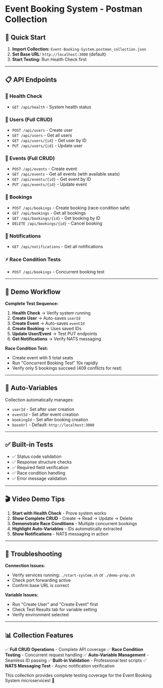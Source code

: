 # Event Booking System - Postman Collection

## 🚀 **Quick Start**

1. **Import Collection:** `Event-Booking-System.postman_collection.json`
2. **Set Base URL:** `http://localhost:3000` (default)
3. **Start Testing:** Run Health Check first

---

## 📋 **API Endpoints**

### **🏥 Health Check**

- `GET /api/health` - System health status

### **👤 Users (Full CRUD)**

- `POST /api/users` - Create user
- `GET /api/users` - Get all users
- `GET /api/users/{id}` - Get user by ID
- `PUT /api/users/{id}` - Update user

### **🎪 Events (Full CRUD)**

- `POST /api/events` - Create event
- `GET /api/events` - Get all events (with available seats)
- `GET /api/events/{id}` - Get event by ID
- `PUT /api/events/{id}` - Update event

### **🎫 Bookings**

- `POST /api/bookings` - Create booking (race-condition safe)
- `GET /api/bookings` - Get all bookings
- `GET /api/bookings/{id}` - Get booking by ID
- `DELETE /api/bookings/{id}` - Cancel booking

### **📧 Notifications**

- `GET /api/notifications` - Get all notifications

### **⚡ Race Condition Tests**

- `POST /api/bookings` - Concurrent booking test

---

## 🎯 **Demo Workflow**

**Complete Test Sequence:**

1. **Health Check** → Verify system running
2. **Create User** → Auto-saves `userId`
3. **Create Event** → Auto-saves `eventId`
4. **Create Booking** → Uses saved IDs
5. **Update User/Event** → Test PUT endpoints
6. **Get Notifications** → Verify NATS messaging

**Race Condition Test:**

- Create event with 5 total seats
- Run "Concurrent Booking Test" 10x rapidly
- Verify only 5 bookings succeed (409 conflicts for rest)

---

## 🔧 **Auto-Variables**

Collection automatically manages:

- `userId` - Set after user creation
- `eventId` - Set after event creation
- `bookingId` - Set after booking creation
- `baseUrl` - Default: `http://localhost:3000`

---

## ✅ **Built-in Tests**

- ✅ Status code validation
- ✅ Response structure checks
- ✅ Required field verification
- ✅ Race condition handling
- ✅ Error message validation

---

## 🎬 **Video Demo Tips**

1. **Start with Health Check** - Prove system works
2. **Show Complete CRUD** - Create → Read → Update → Delete
3. **Demonstrate Race Conditions** - Multiple concurrent bookings
4. **Highlight Auto-Variables** - IDs automatically extracted
5. **Show Notifications** - NATS messaging in action

---

## 🐛 **Troubleshooting**

**Connection Issues:**

- Verify services running: `./start-system.sh` or `./demo-prep.sh`
- Check port forwarding active
- Confirm base URL is correct

**Variable Issues:**

- Run "Create User" and "Create Event" first
- Check Test Results tab for variable setting
- Verify environment selected

---

## 📊 **Collection Features**

✅ **Full CRUD Operations** - Complete API coverage
✅ **Race Condition Testing** - Concurrent request handling
✅ **Auto-Variable Management** - Seamless ID passing
✅ **Built-in Validation** - Professional test scripts
✅ **NATS Messaging Test** - Async notification verification

This collection provides complete testing coverage for the Event Booking System microservices! 🚀

